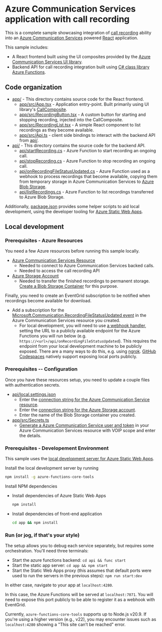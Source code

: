 # Azure Communication Services application with call recording

This is a complete sample showcasing integration of [call recording][call-recording-quickstart] ability
into an [Azure Communication Services][docs-root] powered [React] application.

This sample includes:

- A React frontend built using the UI composites provided by the [Azure Communication Services UI library][docs-ui-library].
- Backend API for call recording integration built using [C# class library Azure Functions][dotnet-azure-functions].

[call-recording-quickstart]: https://docs.microsoft.com/en-us/azure/communication-services/quickstarts/voice-video-calling/call-recording-sample?pivots=programming-language-csharp
[docs-root]: https://docs.microsoft.com/en-us/azure/communication-services/
[docs-ui-library]: https://azure.github.io/communication-ui-library/
[dotnet-azure-functions]: https://docs.microsoft.com/en-us/azure/azure-functions/functions-dotnet-class-library
[react]: https://reactjs.org/

## Code organization

- [app/](./app) - This directory contains source code for the React frontend.
  - [app/src/App.tsx](./app/src/App.tsx) - Application entry-point. Built primarily using UI library's [CallComposite](https://azure.github.io/communication-ui-library/?path=/story/composites-callcomposite-basic-example--basic-example).
  - [app/src/RecordingButton.tsx](./app/src/RecordingButton.tsx) - A custom button for starting and stopping recording, injected into the CallComposite.
  - [app/src/RecordingList.tsx](./app/src/RecordingList.tsx) - A simple React component to list recordings as they become available.
  - [app/src/Api.ts](./app/src/Api.ts) - client side bindings to interact with the backend API from [api/](./api).
- [api/](./api) - This directory contains the source code for the backend API.
  - [api/startRecording.cs](./api/startRecording.cs) - Azure Function to start recording an ongoing call.
  - [api/stopRecording.cs](./api/stopRecording.cs) - Azure Function to stop recording an ongoing call.
  - [api/onRecordingFileStatusUpdated.cs](./api/onRecordingFileStatusUpdated.cs) - Azure Function used as a webhook to process recordings that become available, copying them from temporary storage in Azure Communication Services to [Azure Blob Storage](https://docs.microsoft.com/en-us/azure/storage/blobs/).
  - [api/listRecordings.cs](./api/listRecordings.cs) - Azure Function to list recordings transferred to Azure Blob Storage.

Additionally, [package.json](./package.json) provides some helper scripts to aid local development, using the developer tooling for [Azure Static Web Apps](https://docs.microsoft.com/en-us/azure/static-web-apps/).

## Local development

### Prerequisites - Azure Resources

You need a few Azure resources before running this sample locally.

- [Azure Communication Services Resource](https://docs.microsoft.com/en-us/azure/communication-services/quickstarts/create-communication-resource)
  - Needed to connect to Azure Communication Services backed calls.
  - Needed to access the call recording API
- [Azure Storage Account](https://docs.microsoft.com/en-us/azure/storage/common/storage-account-overview)
  - Needed to transfer the finished recordings to permanent storage. [Create a Blob Storage Container](https://docs.microsoft.com/en-us/azure/storage/blobs/blob-containers-cli) for this purpose.

Finally, you need to create an EventGrid subscription to be notified when recordings become available for download.

- Add a subscription for the [Microsoft.Communication.RecordingFileStatusUpdated event](https://learn.microsoft.com/en-us/azure/event-grid/communication-services-voice-video-events#microsoftcommunicationrecordingfilestatusupdated) in the Azure Communication Services resource you created.
  - For local development, you will need to use [a webhook handler](https://learn.microsoft.com/en-us/azure/communication-services/quickstarts/voice-video-calling/handle-calling-events#subscribe-to-voice-and-video-calling-events-using-web-hooks), setting the URL to a publicly available endpoint for the Azure Functions you will run below (e.g. `https://<url>/api/onRecordingFileStatusUpdated`). This requires the endpoint from your local development machine to be publicly exposed. There are a many ways to do this, e.g. using [ngrok](https://ngrok.com/). [GitHub Codespaces](https://github.com/features/codespaces) natively support exposing local ports publicly.

### Prerequisites -- Configuration

Once you have these resources setup, you need to update a couple files with authentication secrets.

- [api/local.settings.json](./api/local.settings.json)
  - Enter the [connection string for the Azure Communication Service resource](https://docs.microsoft.com/en-us/azure/communication-services/quickstarts/create-communication-resource?tabs=windows&pivots=platform-azp#access-your-connection-strings-and-service-endpoints).
  - Enter the [connection string for the Azure Storage account](https://docs.microsoft.com/en-us/azure/storage/common/storage-configure-connection-string).
  - Enter the name of the Blob Storage container you created.
- [app/src/Secrets.ts](./app/src/Secrets.ts)
  - [Generate a Azure Communication Service user and token](https://docs.microsoft.com/en-us/azure/communication-services/quickstarts/identity/quick-create-identity) in your Azure Communication Services resource with VOIP scope and enter the details.

### Prerequisites - Developement Environment

This sample uses the [local development server for Azure Static Web Apps](https://docs.microsoft.com/en-us/azure/static-web-apps/local-development).

Install the local development server by running

```sh
npm install -g azure-functions-core-tools
```

Install NPM dependencies

- Install dependencies of Azure Static Web Apps

  ```sh
  npm install
  ```

- Install dependencies of front-end application

  ```sh
  cd app && npm install
  ```

### Run (or jog, if that's your style)

The setup allows you to debug each service separately, but requires some orchestration. You'll need three terminals:

- Start the azure functions backend:
  `cd api && func start`
- Start the static app server:
  `cd app && npm start`
- Start the Static Web Apps proxy (this assumes that default ports were used to run the servers in the previous steps):
  `npm run start:dev`

In either case, navigate to your app at `localhost:4280`.

In this case, the Azure Functions will be served at `localhost:7071`. You will need to expose this port publicly to be able to register it as a webhook with EventGrid.

Currently, `azure-functions-core-tools` supports up to Node.js v20.9. If you're using a higher version (e.g., v22), you may encounter issues such as `localhost:4280` showing a "This site can’t be reached" error.
